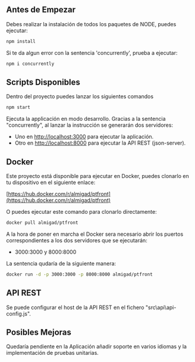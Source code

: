## Antes de Empezar
Debes realizar la instalación de todos los paquetes de NODE, puedes ejecutar:
```bash 
npm install
```
Si te da algun error con la sentencia 'concurrently', prueba a ejecutar:
```bash 
npm i concurrently
```

## Scripts Disponibles

Dentro del proyecto puedes lanzar los siguientes comandos

```bash 
npm start
```

Ejecuta la applicación en modo desarrollo. Gracias a la sentencia "concurrently", al lanzar la instrucción se generarán
dos servidores:
 - Uno en [http://localhost:3000](http://localhost:3000) para ejecutar la aplicación.
 - Otro en [http://localhost:8000](http://localhost:8000) para ejecutar la API REST (json-server).

## Docker
Este proyecto está disponible para ejecutar en Docker, puedes clonarlo en tu dispositivo en el siguiente enlace: 

[https://hub.docker.com/r/almigad/ptfront](https://hub.docker.com/r/almigad/ptfront)

O puedes ejecutar este comando para clonarlo directamente:

```bash 
docker pull almigad/ptfront
```

A la hora de poner en marcha el Docker sera necesario abrir los puertos correspondientes a los dos servidores que se ejecutarán:
 - 3000:3000 y 8000:8000

La sentencia qudaría de la siguiente manera:
```bash 
docker run -d -p 3000:3000 -p 8000:8000 almigad/ptfront
```

## API REST
Se puede configurar el host de la API REST en el fichero "src\api\api-config.js".

## Posibles Mejoras
Quedaría pendiente en la Aplicación añadir soporte en varios idiomas y la implementación de pruebas unitarias.


